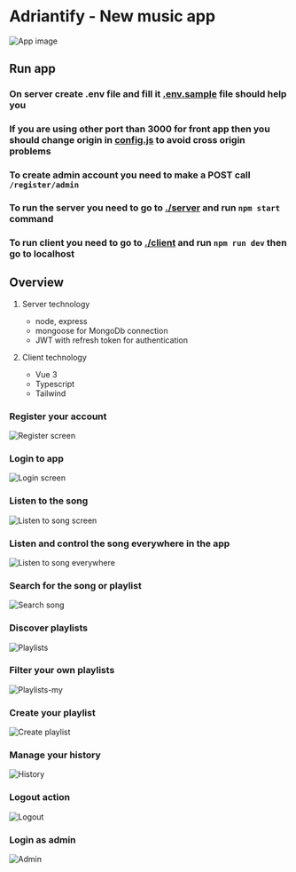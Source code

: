 # Adriantify - New music app

![App image](./assets/Adriantify-songs.png)

## Run app

### On server create .env file and fill it [.env.sample](server/.env.sample) file should help you

### If you are using other port than 3000 for front app then you should change origin in [config.js](server/config.js) to avoid cross origin problems

### To create admin account you need to make a POST call `/register/admin`

### To run the server you need to go to [./server](server/) and run `npm start` command

### To run client you need to go to [./client](front/) and run `npm run dev` then go to localhost

## Overview

1. Server technology

    * node, express
    * mongoose for MongoDb connection
    * JWT with refresh token for authentication

2. Client technology

    * Vue 3
    * Typescript
    * Tailwind

### Register your account

![Register screen](./assets/register.png)

### Login to app

![Login screen](./assets/login.png)

### Listen to the song

![Listen to song screen](./assets/listen.png)

### Listen and control the song everywhere in the app

![Listen to song everywhere](./assets/listen-everywhere.png)

### Search for the song or playlist

![Search song](./assets/search.png)

### Discover playlists

![Playlists](./assets/playlist.png)

### Filter your own playlists

![Playlists-my](./assets/playlist-my.png)

### Create your playlist

![Create playlist](./assets/create-playlist.png)

### Manage your history

![History](./assets/history.png)

### Logout action

![Logout](./assets/logout.png)

### Login as admin

![Admin](./assets/admin.png)

